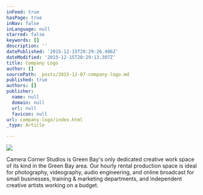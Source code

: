 ```yaml
---
inFeed: true
hasPage: true
inNav: false
inLanguage: null
starred: false
keywords: []
description: ''
datePublished: '2015-12-15T20:29:26.406Z'
dateModified: '2015-12-15T20:29:13.307Z'
title: Company Logo
author: []
sourcePath: _posts/2015-12-07-company-logo.md
published: true
authors: []
publisher:
  name: null
  domain: null
  url: null
  favicon: null
url: company-logo/index.html
_type: Article

---
```

![](https://s3-us-west-2.amazonaws.com/the-grid-img/p/cfe24c47c4bd8ff0c8cefdbf19647fc40f55bcfc.jpg)

Camera Corner Studios is Green Bay's only dedicated creative work space of its kind in the Green Bay area.  Our hourly rental production space is ideal for photography, videography, audio engineering, and online broadcast for small businesses, training & marketing departments, and independent creative artists working on a budget.